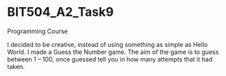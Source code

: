 # BIT504_A2_Task9
Programming Course

I decided to be creative, instead of using something as simple as Hello World. I made a Guess the Number game.
The aim of the game is to guess between 1 – 100, once guessed tell you in how many attempts that it had taken. 
